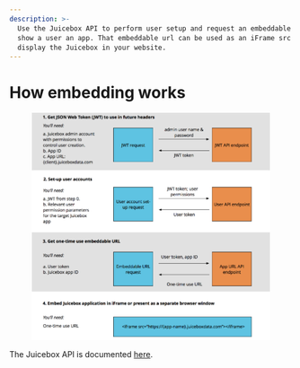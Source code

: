 ```yaml
---
description: >-
  Use the Juicebox API to perform user setup and request an embeddable url to
  show a user an app. That embeddable url can be used as an iFrame src to
  display the Juicebox in your website.
---
```


# How embedding works

<figure><img src="../../.gitbook/assets/image (306).png" alt=""><figcaption></figcaption></figure>

The Juicebox API is documented [here](juicebox-embedding-api.md).&#x20;

